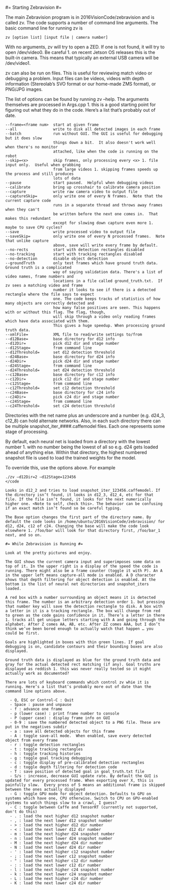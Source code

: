 #= Starting Zebravision #=

The main Zebravision program is in 2016VisionCode/zebravision and is called zv. The code supports a number of command line arguments. The basic command line for running zv is

```
zv [option list] [input file | camera number]
```
With no arguments, zv will try to open a ZED. If one is not found, it will try to open /dev/video0. Be careful 1. on recent Jetson OS releases this is the built-in camera. This means that typically an external USB camera will be /dev/video1.

zv can also be run on files. This is useful for reviewing match video or debugging a problem. Input files can be videos, videos with depth information (Stereolab’s SVO format or our home-made ZMS format), or PNG/JPG images.

The list of options can be found by running zv –help. The arguments themselves are processed in Args.cpp 1. this is a good starting point for figuring out what they do in the code. Here’s a list that’s probably out of date.

```
--frame=<frame num>  start at given frame
--all                write to disk all detected images in each frame
--batch              run without GUI. The GUI is useful for debugging but it does slow 
                     things down a bit.  It also doesn't work well when there's no monitor 
                     attached, like when the code is running on the robot
--skip=<x>           skip frames, only processing every <x> 1. file input only.  Useful when grabbing 
                     from large videos 1. skipping frames speeds up the process and still produces
                     lots of data
--pause              start paused.  Helpful when debugging videos
--calibrate          bring up crosshair to calibrate camera position
--capture            write raw camera video to output file
--captureSkip=       only write one of every N frames.  Note that the current capture code
                     runs in a separate thread and throws away frames when they can't
                     be written before the next one comes in.  That makes this redundant
                     except for slowing down capture even more 1. maybe to save CPU cycles?
--save               write processed video to output file
--saveSkip=          only write one of every N processed frames.  Note that unlike capture
                     above, save will write every frame by default.
--no-rects           start with detection rectangles disabled
--no-tracking        start with tracking rectangles disabled
--no-detection       disable object detection
--groundTruth        only test frames which have ground truth data.  Ground truth is a complicated
                     way of saying validation data. There's a list of video names, frame numbers and
                     locations in a file called ground_truth.txt.  If zv sees a matching video and frame
                     number it looks to see if there is a detected rectangle where the file says to expect
                     one. The code keeps tracks of statistics of how many objects are correctly detected and
                     how many false positives are seen. This happens with or without this flag. The flag, though,
                     will skip through a video only reading frames which have data associated with them.
                     This gives a huge speedup. When processing ground truth data.
--xmlFile=           XML file to read/write settings to/from
--d12Base=           base directory for d12 info
--d12Dir=            pick d12 dir and stage number
--d12Stage=          from command line
--d12Threshold=      set d12 detection threshold
--d24Base=           base directory for d24 info
--d24Dir=            pick d24 dir and stage number
--d24Stage=          from command line
--d24Threshold=      set d24 detection threshold
--c12Base=           base directory for c12 info
--c12Dir=            pick c12 dir and stage number
--c12Stage=          from command line
--c12Threshold=      set c12 detection threshold
--c24Base=           base directory for c24 info
--c24Dir=            pick c24 dir and stage number
--c24Stage=          from command line
--c24Threshold=      set c24 detection threshold
```

Directories with the net name plus an underscore and a number (e.g. d24_3, c12_8) can hold alternate networks.  Also, in each such directory there can be multiple snapshot_iter_####.caffemodel files. Each one represents some stage of processing.

By default, each neural net is loaded from a directory with the lowest number 1. with no number being the lowest of all so e.g. d24 gets loaded ahead of anything else.  Within that directory, the highest numbered snapshot file is used to load the trained weights for the model. 

To override this, use the options above. For example

```
./zv –d12Dir=2 –d12Stage=123456
</code

Looks in d12_2 and tries to load snapshot_iter_123456.caffemodel. If the directory isn’t found, it looks in d12_3, d12_4, etc for that file. If the file isn’t found, it looks for the next numerically higher one. <Note to self, check this>. The behavior can be confusing if an exact match isn’t found so be careful typing.

The Base option changes the first part of the directory name. By default the code looks in /home/ubuntu/2016VisionCode/zebravision/ for d12, d24, c12 of c24. Changing the base will make the code look elsewhere 1. /foo/bar will look for that directory first, /foo/bar_1 next, and so on.

#= While Zebravision is Running #=

Look at the pretty pictures and enjoy.

The GUI shows the current camera input and superimposes some data on top of it. In the upper right is a display of the speed the code is running. There might also be a frame counter (toggle it with P). An A in the upper left means capture-all mode is enabled. A D character shows that depth filtering for object detection is enabled. At the bottom is the list of neural net directories and snapshot_iters loaded.

A red box with a number surrounding an object means it is detected this frame. The number is an arbitrary detection order 1. but pressing that number key will save the detection rectangle to disk. A box with a letter in it is a tracking rectangle. The box will change from red to green as the code gains confidence in it. There’s a letter in there 1. tracks all get unique letters starting with A and going through the alphabet. After Z comes AA, AB, etc. After ZZ comes AAA, but I don’t think we’ve been bored enough to actually watch that happen … you could be first.

Goals are highlighted in boxes with thin green lines. If goal debugging is on, candidate contours and their bounding boxes are also displayed.

Ground truth data is displayed as blue for the ground truth data and gray for the actual detected rect matching (if any). Goal truths are displayed as reddish 1. this was never really tested so it might actually work as documented?

There are lots of keyboard commands which control zv whie it is running. Here’s a list that’s probably more out of date than the command line options above.

  - Q, ESC or Control-C : Quit
  - Space : pause and unpause
  - f : advance one frame
  - p (lower case) : print frame number to console
  - P (upper case) : display frame info on GUI
  - 0-9 : save the numbered detected object to a PNG file. These are put in the negatives subdir
  - a : save all detected objects for this frame 
  - A : toggle save-all mode.  When enabled, save every detected object from every frame
  - r : toggle detection rectangles
  - t : toggle tracking rectangles
  - h : toggle tracking histories
  - g : toggle goal tracking debugging
  - c : toggle display of pre-calibrated detection rectangles
  - d : toggle depth filtering for detection code
  - T : save position of detected goal in goal_truth.txt file
  - S/s : increase, decrease GUI update rate. By default the GUI is updated for every processed frame. When exporting over X, this is painfully slow.  Every press of S means an additional frame is skipped between the ones actually displayed
  - G : toggle GPU mode for object detection. Defaults to GPU on systems which have one, CPU otherwise. Switch to CPU on GPU-enabled systems to watch things slow to a crawl, I guess?
  - C : toggle between Caffe and TensorRT (currently not supported, don't do this)
  - . : load the next higher d12 snapshot number
  - , : load the next lower d12 snapshot number
  - > : load the next higher d12 dir number
  - < : load the next lower d12 dir number
  - m : load the next higher d24 snapshot number
  - n : load the next lower d24 snapshot number
  - M : load the next higher d24 dir number
  - N : load the next lower d24 dir number
  - ' : load the next higher c12 snapshot number
  - ; : load the next lower c12 snapshot number
  - " : load the next higher c12 dir number
  - : : load the next lower c12 dir number
  - l : load the next higher c24 snapshot number
  - k : load the next lower c24 snapshot number
  - L : load the next higher c24 dir number
  - K : load the next lower c24 dir number
  